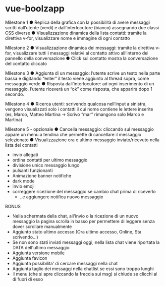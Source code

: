 # vue-boolzapp

Milestone 1
● Replica della grafica con la possibilità di avere messaggi scritti dall’utente (verdi) e
dall’interlocutore (bianco) assegnando due classi CSS diverse
● Visualizzazione dinamica della lista contatti: tramite la direttiva v-for, visualizzare
nome e immagine di ogni contatto

Milestone 2
● Visualizzazione dinamica dei messaggi: tramite la direttiva v-for, visualizzare tutti i
messaggi relativi al contatto attivo all’interno del pannello della conversazione
● Click sul contatto mostra la conversazione del contatto cliccato

Milestone 3
● Aggiunta di un messaggio: l’utente scrive un testo nella parte bassa e digitando
“enter” il testo viene aggiunto al thread sopra, come messaggio verde
● Risposta dall’interlocutore: ad ogni inserimento di un messaggio, l’utente riceverà
un “ok” come risposta, che apparirà dopo 1 secondo.

Milestone 4
● Ricerca utenti: scrivendo qualcosa nell’input a sinistra, vengono visualizzati solo i
contatti il cui nome contiene le lettere inserite (es, Marco, Matteo Martina -> Scrivo
“mar” rimangono solo Marco e Martina)

Milestone 5 - opzionale
● Cancella messaggio: cliccando sul messaggio appare un menu a tendina che
permette di cancellare il messaggio selezionato
● Visualizzazione ora e ultimo messaggio inviato/ricevuto nella lista dei contatti

<!-- Idee Bonus -->
- invio allegati
- ordina contatti per ultimo messaggio
- divisione unico messaggio lungo
- pulsanti funzionanti
- Animazione banner notifiche
- dark mode
- invio emoji
- correggere ricezione del messaggio se cambio chat prima di riceverlo
    - ..e aggiungere notifica nuovo messaggio

BONUS
- Nella schermata della chat, all'invio o la ricezione di un nuovo messaggio la pagina scrolla in basso per permettere di leggere senza dover scrollare manualmente
- Aggiunto stato ultimo accesso (Ora ultimo accesso, Online, Sta scrivendo...)
- Se non sono stati inviati messaggi oggi, nella lista chat viene riportata la DATA dell'ultimo messaggio
- Aggiunta versione mobile
- Aggiunta favicon
- Aggiunta possibilita' di cercare messaggi nella chat
- Aggiunta taglio dei messaggi nella chatlist se essi sono troppo lunghi
- Il menu (che si apre cliccando la freccia sui msg) si chiude se clicchi al di fuori di esso